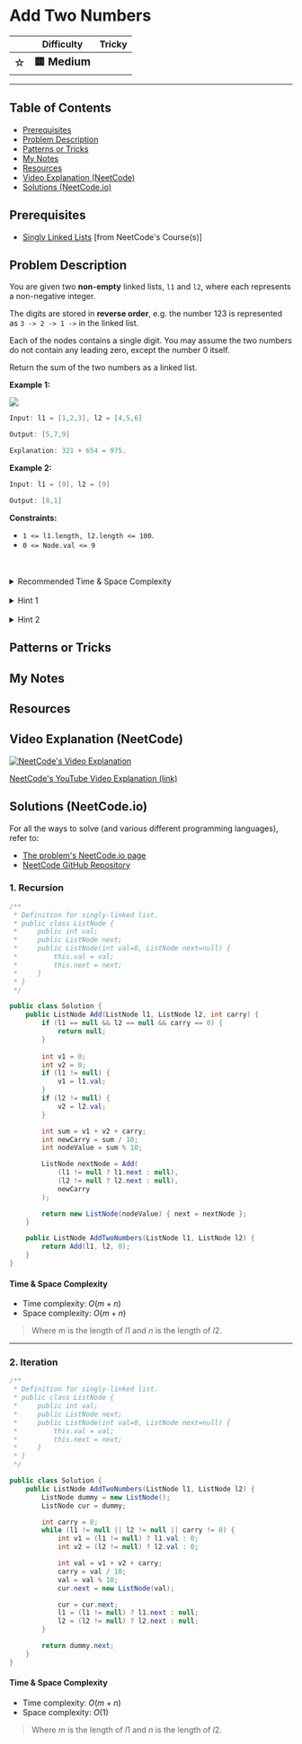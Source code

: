 # Add Two Numbers

|   | Difficulty | Tricky |
|---|------------|--------|
| <big>☆<big> | <big>**🟨 Medium**</big> | <big></big> |


---

## Table of Contents

- [Prerequisites](#prerequisites)
- [Problem Description](#problem-description)
- [Patterns or Tricks](#patterns-or-tricks)
- [My Notes](#my-notes)
- [Resources](#resources)
- [Video Explanation (NeetCode)](#video-explanation-neetcode)
- [Solutions (NeetCode.io)](#solutions-neetcodeio)
    


## Prerequisites
- [Singly Linked Lists](https://neetcode.io/courses/dsa-for-beginners/5) [from NeetCode's Course(s)]


## Problem Description
You are given two **non-empty** linked lists, `l1` and `l2`, where each represents a non-negative integer.
    
The digits are stored in **reverse order**, e.g. the number 123 is represented as `3 -> 2 -> 1 ->` in the linked list.

Each of the nodes contains a single digit. You may assume the two numbers do not contain any leading zero, except the number 0 itself.

Return the sum of the two numbers as a linked list.

**Example 1:**

![](https://imagedelivery.net/CLfkmk9Wzy8_9HRyug4EVA/fee72e19-6a21-45a5-365e-3cb45aba9700/public)

```java
Input: l1 = [1,2,3], l2 = [4,5,6]

Output: [5,7,9]

Explanation: 321 + 654 = 975.
```

**Example 2:**

```java
Input: l1 = [9], l2 = [9]

Output: [8,1]
```

**Constraints:**
* `1 <= l1.length, l2.length <= 100`.
* `0 <= Node.val <= 9`

<br>
<br>
<details class="hint-accordion">  
    <summary>Recommended Time & Space Complexity</summary>
    <p>
    You should aim for a solution with <code>O(m + n)</code> time and <code>O(1)</code> space, where <code>m</code> is the length of list <code>l1</code> and <code>n</code> is the length of list <code>l2</code>.
    </p>
</details>

<br>
<details class="hint-accordion">  
    <summary>Hint 1</summary>
    <p>
    Try to visualize the addition of two numbers. We know that the addition of two numbers is done by starting at the one's digit. We add the numbers by going through digit by digit. We track the extra value as a <code>carry</code> because the addition of two digits can result in a number with two digits. The <code>carry</code> is then added to the next digits, and so on. How do you implement this in case of linked lists?
    </p>
</details>

<br>
<details class="hint-accordion">  
    <summary>Hint 2</summary>
    <p>
    We track the extra value, <code>carry</code>, here as well. We iterate through the lists <code>l1</code> and <code>l2</code> until both lists reach <code>null</code>. We add the values of both nodes as well as the carry. If either of the nodes is <code>null</code>, we add <code>0</code> in its place and continue the process while tracking the carry simultaneously. Once we complete the process, if we are left with any <code>carry</code>, we add an extra node with that carry value and return the head of the result list.
    </p>
</details>

## Patterns or Tricks
<!-- This section is for any patterns or tricks noticed/spotted when solving the question which we can use as an indication of using the same approach(es) used here when facing another problems somewhat like this. -->

## My Notes


## Resources


## Video Explanation (NeetCode)
[![NeetCode's Video Explanation](https://img.youtube.com/vi/wgFPrzTjm7s/0.jpg)](https://www.youtube.com/watch?v=wgFPrzTjm7s)

[NeetCode's YouTube Video Explanation (link)](https://www.youtube.com/watch?v=wgFPrzTjm7s)


## Solutions (NeetCode.io)
For all the ways to solve (and various different programming languages), refer to:
- [The problem's NeetCode.io page](https://neetcode.io/problems/add-two-numbers)
- [NeetCode GitHub Repository](https://github.com/neetcode-gh/leetcode)

### 1. Recursion






```csharp
/**
 * Definition for singly-linked list.
 * public class ListNode {
 *     public int val;
 *     public ListNode next;
 *     public ListNode(int val=0, ListNode next=null) {
 *         this.val = val;
 *         this.next = next;
 *     }
 * }
 */

public class Solution {
    public ListNode Add(ListNode l1, ListNode l2, int carry) {
        if (l1 == null && l2 == null && carry == 0) {
            return null;
        }
        
        int v1 = 0;
        int v2 = 0;
        if (l1 != null) {
            v1 = l1.val;
        }
        if (l2 != null) {
            v2 = l2.val;
        }

        int sum = v1 + v2 + carry;
        int newCarry = sum / 10;
        int nodeValue = sum % 10;

        ListNode nextNode = Add(
            (l1 != null ? l1.next : null), 
            (l2 != null ? l2.next : null), 
            newCarry
        );

        return new ListNode(nodeValue) { next = nextNode };
    }

    public ListNode AddTwoNumbers(ListNode l1, ListNode l2) {
        return Add(l1, l2, 0);
    }
}
```




#### Time & Space Complexity

* Time complexity: $O(m + n)$
* Space complexity: $O(m + n)$

> Where $m$ is the length of $l1$ and $n$ is the length of $l2$.

---

### 2. Iteration






```csharp
/**
 * Definition for singly-linked list.
 * public class ListNode {
 *     public int val;
 *     public ListNode next;
 *     public ListNode(int val=0, ListNode next=null) {
 *         this.val = val;
 *         this.next = next;
 *     }
 * }
 */

public class Solution {
    public ListNode AddTwoNumbers(ListNode l1, ListNode l2) {
        ListNode dummy = new ListNode();
        ListNode cur = dummy;

        int carry = 0;
        while (l1 != null || l2 != null || carry != 0) {
            int v1 = (l1 != null) ? l1.val : 0;
            int v2 = (l2 != null) ? l2.val : 0;

            int val = v1 + v2 + carry;
            carry = val / 10;
            val = val % 10;
            cur.next = new ListNode(val);

            cur = cur.next;
            l1 = (l1 != null) ? l1.next : null;
            l2 = (l2 != null) ? l2.next : null;
        }

        return dummy.next;
    }
}
```




#### Time & Space Complexity

* Time complexity: $O(m + n)$
* Space complexity: $O(1)$

> Where $m$ is the length of $l1$ and $n$ is the length of $l2$.
